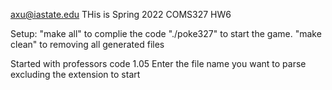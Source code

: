 axu@iastate.edu
THis is Spring 2022 COMS327 HW6

Setup:
"make all" to complie the code
"./poke327" to start the game.
"make clean" to removing all generated files

Started with professors code 1.05
Enter the file name you want to parse excluding the extension to start
